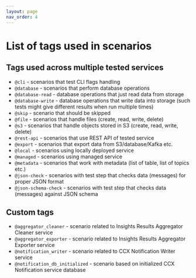 ```yaml
---
layout: page
nav_order: 4
---
```


# List of tags used in scenarios

## Tags used across multiple tested services

* `@cli` - scenarios that test CLI flags handling
* `@database` - scenarios that perform database operations
* `@database-read` - database operations that just read data from storage
* `@database-write` - database operations that write data into storage (such tests might give different results when run multiple times)
* `@skip` - scenario that should be skipped
* `@file` - scenarios that handle files (create, read, write, delete)
* `@s3` - scenarios that handle objects stored in S3 (create, read, write, delete)
* `@rest-api` - scenarios that use REST API of tested service
* `@export` - scenarios that export data from S3/database/Kafka etc.
* `@local` - scenarios using locally deployed service
* `@managed` - scenarios using managed service
* `@metadata` - scenarios that work with metadata (list of table, list of topics etc.)
* `@json-check` - scenarios with test step that checks data (messages) for proper JSON format
* `@json-schema-check` - scenarios with test step that checks data (messages) against JSON schema

## Custom tags

* `@aggregator_cleaner` - scenario related to Insights Results Aggregator Cleaner service
* `@aggregator_exporter` - scenario related to Insights Results Aggregator Exporter service 
* `@notification_writer` - scenario related to CCX Notification Writer service
* `@notification_db_initialized` - scenario based on initialized CCX Notification service database
